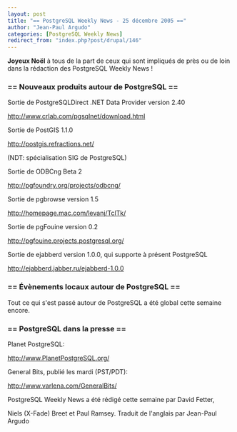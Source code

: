 ```yaml
---
layout: post
title: "== PostgreSQL Weekly News - 25 décembre 2005 =="
author: "Jean-Paul Argudo"
categories: [PostgreSQL Weekly News]
redirect_from: "index.php?post/drupal/146"
---
```



<p><strong>Joyeux Noël</strong> à tous de la part de ceux qui sont impliqués de près ou de loin dans la rédaction des PostgreSQL Weekly News&nbsp;!</p>

<!--more-->


<h3>== Nouveaux produits autour de PostgreSQL ==</h3>

<p>Sortie de PostgreSQLDirect .NET Data Provider version 2.40

<a href="http://www.crlab.com/pgsqlnet/download.html" target="_blank">http://www.crlab.com/pgsqlnet/download.html</a>

</p>

<p>

Sortie de PostGIS 1.1.0

<a href="http://postgis.refractions.net/" target="_blank">http://postgis.refractions.net/</a>

(NDT: spécialisation SIG de PostgreSQL)</p>

<p>

Sortie de ODBCng Beta 2

<a href="http://pgfoundry.org/projects/odbcng/" target="_blank">http://pgfoundry.org/projects/odbcng/</a></p>

<p>Sortie de pgbrowse version 1.5

<a href="http://homepage.mac.com/levanj/TclTk/" target="_blank">http://homepage.mac.com/levanj/TclTk/</a>

</p>

<p>Sortie de pgFouine version 0.2

<a href="http://pgfouine.projects.postgresql.org/" target="_blank">http://pgfouine.projects.postgresql.org/</a>

</p>

<p>Sortie de ejabberd version 1.0.0, qui supporte à présent PostgreSQL

<a href="http://ejabberd.jabber.ru/ejabberd-1.0.0" target="_blank">http://ejabberd.jabber.ru/ejabberd-1.0.0</a></p>

<h3>== Évènements locaux autour de PostgreSQL ==</h3>

<p>Tout ce qui s'est passé autour de PostgreSQL a été global cette semaine encore.</p>

<h3>== PostgreSQL dans la presse ==</h3>

<p>Planet PostgreSQL:

<a href="http://www.planetpostgresql.org/" target="_blank">http://www.PlanetPostgreSQL.org/</a></p>

<p>General Bits, publié les mardi (PST/PDT):

<a href="http://www.varlena.com/GeneralBits/" target="_blank">http://www.varlena.com/GeneralBits/</a></p>

<p>

PostgreSQL Weekly News a été rédigé cette semaine par David Fetter,

Niels (X-Fade) Breet et Paul Ramsey. Traduit de l'anglais par Jean-Paul Argudo

</p>
